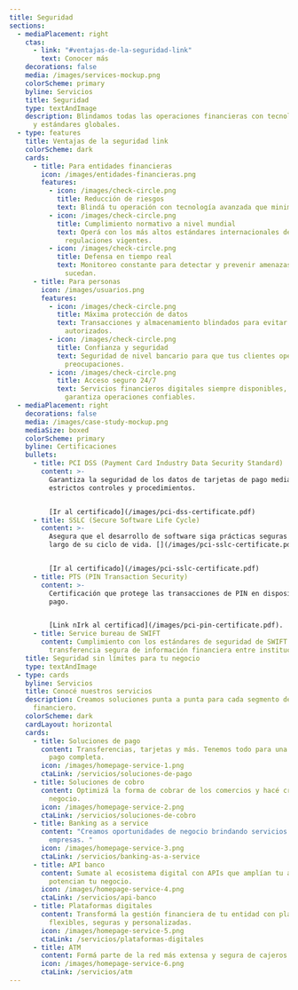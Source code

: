 ```yaml
---
title: Seguridad
sections:
  - mediaPlacement: right
    ctas:
      - link: "#ventajas-de-la-seguridad-link"
        text: Conocer más
    decorations: false
    media: /images/services-mockup.png
    colorScheme: primary
    byline: Servicios
    title: Seguridad
    type: textAndImage
    description: Blindamos todas las operaciones financieras con tecnología de punta
      y estándares globales.
  - type: features
    title: Ventajas de la seguridad link
    colorScheme: dark
    cards:
      - title: Para entidades financieras
        icon: /images/entidades-financieras.png
        features:
          - icon: /images/check-circle.png
            title: Reducción de riesgos
            text: Blindá tu operación con tecnología avanzada que minimiza ciberataques.
          - icon: /images/check-circle.png
            title: Cumplimiento normativo a nivel mundial
            text: Operá con los más altos estándares internacionales de seguridad y
              regulaciones vigentes.
          - icon: /images/check-circle.png
            title: Defensa en tiempo real
            text: Monitoreo constante para detectar y prevenir amenazas antes de que
              sucedan.
      - title: Para personas
        icon: /images/usuarios.png
        features:
          - icon: /images/check-circle.png
            title: Máxima protección de datos
            text: Transacciones y almacenamiento blindados para evitar accesos no
              autorizados.
          - icon: /images/check-circle.png
            title: Confianza y seguridad
            text: Seguridad de nivel bancario para que tus clientes operen sin
              preocupaciones.
          - icon: /images/check-circle.png
            title: Acceso seguro 24/7
            text: Servicios financieros digitales siempre disponibles, con tecnología que
              garantiza operaciones confiables.
  - mediaPlacement: right
    decorations: false
    media: /images/case-study-mockup.png
    mediaSize: boxed
    colorScheme: primary
    byline: Certificaciones
    bullets:
      - title: PCI DSS (Payment Card Industry Data Security Standard)
        content: >-
          Garantiza la seguridad de los datos de tarjetas de pago mediante
          estrictos controles y procedimientos.


          [Ir al certificado](/images/pci-dss-certificate.pdf)
      - title: SSLC (Secure Software Life Cycle)
        content: >-
          Asegura que el desarrollo de software siga prácticas seguras a lo
          largo de su ciclo de vida. [](/images/pci-sslc-certificate.pdf)


          [Ir al certificado](/images/pci-sslc-certificate.pdf)
      - title: PTS (PIN Transaction Security)
        content: >-
          Certificación que protege las transacciones de PIN en dispositivos de
          pago.


          [Link nIrk al certificad](/images/pci-pin-certificate.pdf).
      - title: Service bureau de SWIFT
        content: Cumplimiento con los estándares de seguridad de SWIFT para la
          transferencia segura de información financiera entre instituciones.
    title: Seguridad sin límites para tu negocio
    type: textAndImage
  - type: cards
    byline: Servicios
    title: Conocé nuestros servicios
    description: Creamos soluciones punta a punta para cada segmento del ecosistema
      financiero.
    colorScheme: dark
    cardLayout: horizontal
    cards:
      - title: Soluciones de pago
        content: Transferencias, tarjetas y más. Tenemos todo para una experiencia de
          pago completa.
        icon: /images/homepage-service-1.png
        ctaLink: /servicios/soluciones-de-pago
      - title: Soluciones de cobro
        content: Optimizá la forma de cobrar de los comercios y hacé crecer cada
          negocio.
        icon: /images/homepage-service-2.png
        ctaLink: /servicios/soluciones-de-cobro
      - title: Banking as a service
        content: "Creamos oportunidades de negocio brindando servicios a bancos y
          empresas. "
        icon: /images/homepage-service-3.png
        ctaLink: /servicios/banking-as-a-service
      - title: API banco
        content: Sumate al ecosistema digital con APIs que amplían tu alcance y
          potencian tu negocio.
        icon: /images/homepage-service-4.png
        ctaLink: /servicios/api-banco
      - title: Plataformas digitales
        content: Transformá la gestión financiera de tu entidad con plataformas
          flexibles, seguras y personalizadas.
        icon: /images/homepage-service-5.png
        ctaLink: /servicios/plataformas-digitales
      - title: ATM
        content: Formá parte de la red más extensa y segura de cajeros de todo el país.
        icon: /images/homepage-service-6.png
        ctaLink: /servicios/atm
---
```

